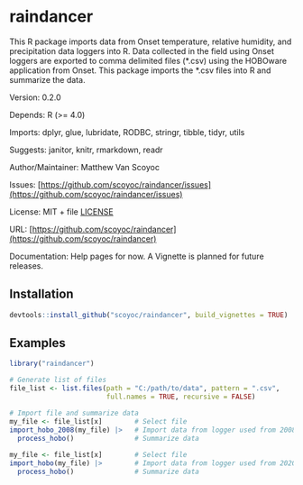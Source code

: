 # raindancer

This R package imports data from Onset temperature, relative humidity, and precipitation data loggers into R. 
Data collected in the field using Onset loggers are exported to comma delimited files (*.csv) using the HOBOware application from Onset.
This package imports the *.csv files into R and summarize the data.

Version: 0.2.0

Depends: R (>= 4.0)

Imports: dplyr, glue, lubridate, RODBC, stringr, tibble, tidyr, utils

Suggests: janitor, knitr, rmarkdown, readr

Author/Maintainer: Matthew Van Scoyoc

Issues: [https://github.com/scoyoc/raindancer/issues](https://github.com/scoyoc/raindancer/issues)

License: MIT + file [LICENSE](https://github.com/scoyoc/raindancer/blob/master/LICENSE.md)

URL: [https://github.com/scoyoc/raindancer](https://github.com/scoyoc/raindancer)

Documentation: Help pages for now. A Vignette is planned for future releases.

## Installation

``` r
devtools::install_github("scoyoc/raindancer", build_vignettes = TRUE)
```

## Examples
``` r
library("raindancer")

# Generate list of files
file_list <- list.files(path = "C:/path/to/data", pattern = ".csv", 
                        full.names = TRUE, recursive = FALSE)

# Import file and summarize data
my_file <- file_list[x]        # Select file
import_hobo_2008(my_file) |>   # Import data from logger used from 2008 to 2019
  process_hobo()               # Summarize data
  
my_file <- file_list[x]        # Select file
import_hobo(my_file) |>        # Import data from logger used from 2020 to present
  process_hobo()               # Summarize data
```
